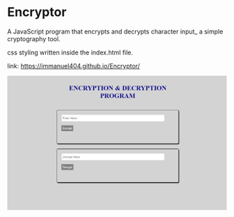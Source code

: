 # Encryptor
A JavaScript program that encrypts and decrypts character input_ a simple cryptography tool.


css styling written inside the index.html file.

link: https://immanuel404.github.io/Encryptor/

![](encrypt.png)
